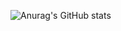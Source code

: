 ![Anurag's GitHub stats](https://github-readme-stats.vercel.app/api?username=HyunJi-coding&show_icons=true&hide=stars,issues&cache_seconds=86400&theme=graywhite)
